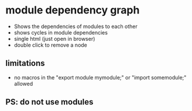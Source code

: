# module dependency graph
- Shows the dependencies of modules to each other
- shows cycles in module dependencies
- single html (just open in browser)
- double click to remove a node

## limitations
- no macros in the "export module mymodule;" or "import somemodule;" allowed

## PS: do not use modules
